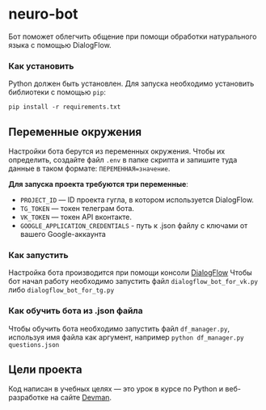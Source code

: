 # neuro-bot

Бот поможет облегчить общение при помощи обработки натурального языка с помощью DialogFlow.

### Как установить

Python должен быть установлен.
Для запуска необходимо установить библиотеки с помощью `pip`:
```
pip install -r requirements.txt
```

## Переменные окружения

Настройки бота берутся из переменных окружения. Чтобы их определить, создайте файл `.env` в папке скрипта и запишите туда данные в таком формате: `ПЕРЕМЕННАЯ=значение`.

**Для запуска проекта требуются три переменные**:
- `PROJECT_ID` — ID проекта гугла, в котором используется DialogFlow.
- `TG_TOKEN` — токен телеграм бота.
- `VK_TOKEN` — токен API вконтакте.
- `GOOGLE_APPLICATION_CREDENTIALS` - путь к .json файлу с ключами от вашего Google-аккаунта

### Как запустить 
Настройка бота производится при помощи консоли [DialogFlow](https://dialogflow.cloud.google.com)
Чтобы бот начал работу необходимо запустить файл `dialogflow_bot_for_vk.py` либо `dialogflow_bot_for_tg.py`

### Как обучить бота из .json файла
Чтобы обучить бота необходимо запустить файл `df_manager.py`, используя имя файла как аргумент, например `python df_manager.py questions.json`

## Цели проекта

Код написан в учебных целях — это урок в курсе по Python и веб-разработке на сайте [Devman](https://dvmn.org).